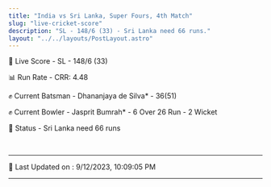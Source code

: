 ```yaml
---
title: "India vs Sri Lanka, Super Fours, 4th Match"
slug: "live-cricket-score"
description: "SL - 148/6 (33) - Sri Lanka need 66 runs."
layout: "../../layouts/PostLayout.astro"
---
```


🔴 Live Score - SL - 148/6 (33)  

📊 Run Rate - CRR: 4.48  

✊ Current Batsman - Dhananjaya de Silva* - 36(51)  

✊ Current Bowler - Jasprit Bumrah* - 6 Over 26 Run - 2 Wicket  

📑 Status - Sri Lanka need 66 runs

<br />

***

📝 Last Updated on : 9/12/2023, 10:09:05 PM

***


